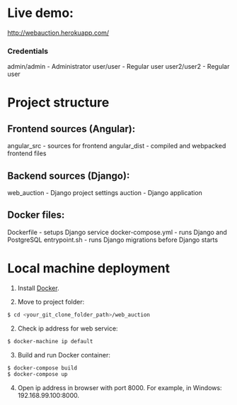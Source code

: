 
# Live demo:
http://webauction.herokuapp.com/

### Credentials
   admin/admin - Administrator
   user/user - Regular user
   user2/user2 - Regular user

# Project structure

## Frontend sources (Angular):
   angular_src - sources for frontend
   angular_dist - compiled and webpacked frontend files

## Backend sources (Django):
   web_auction - Django project settings
   auction - Django application

## Docker files:
   Dockerfile - setups Django service
   docker-compose.yml - runs Django and PostgreSQL
   entrypoint.sh - runs Django migrations before Django starts


# Local machine deployment
1. Install [Docker](www.docker.com).

2. Move to project folder:
```bash
$ cd <your_git_clone_folder_path>/web_auction
```

2. Check ip address for web service:
```bash
$ docker-machine ip default
```

3. Build and run Docker container:
```bash
$ docker-compose build
$ docker-compose up
```

4. Open ip address in browser with port 8000. For example, in Windows: 192.168.99.100:8000.

